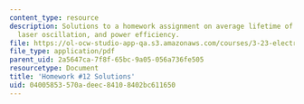 ```yaml
---
content_type: resource
description: Solutions to a homework assignment on average lifetime of excited carriers,
  laser oscillation, and power efficiency.
file: https://ol-ocw-studio-app-qa.s3.amazonaws.com/courses/3-23-electrical-optical-and-magnetic-properties-of-materials-fall-2007/04005853570adeec84108402bc611650_sol12.pdf
file_type: application/pdf
parent_uid: 2a5647ca-7f8f-65bc-9a05-056a736fe505
resourcetype: Document
title: 'Homework #12 Solutions'
uid: 04005853-570a-deec-8410-8402bc611650
---
```

